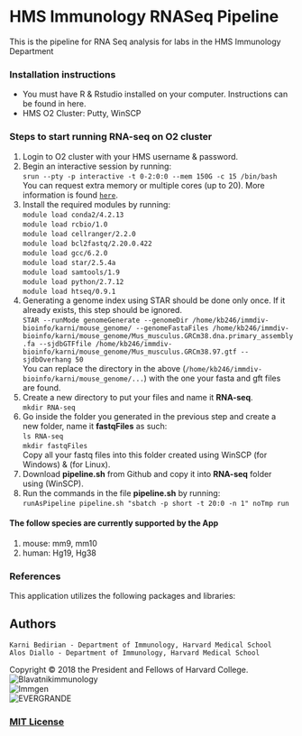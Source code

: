 # HMS Immunology RNASeq Pipeline
This is the pipeline for RNA Seq analysis for labs in the HMS Immunology Department



### Installation instructions
- You must have R & Rstudio installed on your computer. Instructions can be found in here.
- HMS O2 Cluster: Putty, WinSCP

### Steps to start running RNA-seq on O2 cluster 
1. Login to O2 cluster with your HMS username & password. 
2. Begin an interactive session by running:<br>
	`srun --pty -p interactive -t 0-2:0:0 --mem 150G -c 15 /bin/bash`<br>
	You can request extra memory or multiple cores (up to 20). More information is found [`here`](https://wiki.rc.hms.harvard.edu/display/O2/Using+Slurm+Basic).
3. Install the required modules by running:<br> 
	`module load conda2/4.2.13`<br>
	`module load rcbio/1.0`<br>
	`module load cellranger/2.2.0`<br>
	`module load bcl2fastq/2.20.0.422`<br>
	`module load gcc/6.2.0`<br>
	`module load star/2.5.4a`<br>
	`module load samtools/1.9`<br>
	`module load python/2.7.12`<br>
	`module load htseq/0.9.1`<br>
4. Generating a genome index using STAR should be done only once. If it already exists, this step should be ignored.<br>
	`STAR --runMode genomeGenerate --genomeDir /home/kb246/immdiv-bioinfo/karni/mouse_genome/ --genomeFastaFiles /home/kb246/immdiv-bioinfo/karni/mouse_genome/Mus_musculus.GRCm38.dna.primary_assembly.fa --sjdbGTFfile /home/kb246/immdiv-bioinfo/karni/mouse_genome/Mus_musculus.GRCm38.97.gtf --sjdbOverhang 50`<br>
	You can replace the directory in the above (`/home/kb246/immdiv-bioinfo/karni/mouse_genome/...`) with the one your fasta and gft files are found.<br>
5. Create a new directory to put your files and name it **RNA-seq**.<br>
	`mkdir RNA-seq`
5. Go inside the folder you generated in the previous step and create a new folder, name it **fastqFiles** as such:<br>
	`ls RNA-seq`<br>
	`mkdir fastqFiles`<br>
	Copy all your fastq files into this folder created using WinSCP (for Windows) & (for Linux).<br>
6. Download **pipeline.sh** from Github and copy it into **RNA-seq** folder using (WinSCP).<br>
6. Run the commands in the file **pipeline.sh** by running:<br>
	`runAsPipeline pipeline.sh "sbatch -p short -t 20:0 -n 1" noTmp run`



#### The follow species are currently supported by the App
1. mouse: mm9, mm10 <br>
2. human: Hg19, Hg38 <br>


### References
This application utilizes the following packages and libraries:<br>



Authors
--------------------
	Karni Bedirian - Department of Immunology, Harvard Medical School
	Alos Diallo - Department of Immunology, Harvard Medical School
  	
Copyright © 2018 the President and Fellows of Harvard College.
![Blavatnikimmunology](https://storage.googleapis.com/gencode_ch_data/Blavatnikimmunology.jpg)  
![Immgen](https://storage.googleapis.com/gencode_ch_data/immgen.png)  
![EVERGRANDE](https://storage.googleapis.com/gencode_ch_data/evergrande_logo_footer2.png)

### [MIT License](https://github.com/alosdiallo/HiC_Network_Viz_tool/blob/master/Licence.txt)
